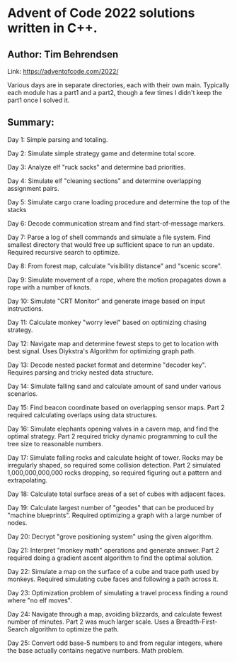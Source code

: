 # Advent of Code 2022 solutions written in C++.
## Author: Tim Behrendsen

Link: https://adventofcode.com/2022/

Various days are in separate directories, each with their own main. Typically each module has a part1 and a part2,
though a few times I didn't keep the part1 once I solved it.

## Summary:

Day 1: Simple parsing and totaling.

Day 2: Simulate simple strategy game and determine total score.

Day 3: Analyze elf "ruck sacks" and determine bad priorities.

Day 4: Simulate elf "cleaning sections" and determine overlapping
    assignment pairs.

Day 5: Simulate cargo crane loading procedure and determine the top of the stacks

Day 6: Decode communication stream and find start-of-message markers.

Day 7: Parse a log of shell commands and simulate a file system. Find smallest
    directory that would free up sufficient space to run an update. Required
    recursive search to optimize.

Day 8: From forest map, calculate "visibility distance" and "scenic score".

Day 9: Simulate movement of a rope, where the motion propagates down a rope
    with a number of knots.

Day 10: Simulate "CRT Monitor" and generate image based on input instructions.

Day 11: Calculate monkey "worry level" based on optimizing chasing strategy.

Day 12: Navigate map and determine fewest steps to get to location with best signal.
    Uses Diykstra's Algorithm for optimizing graph path.

Day 13: Decode nested packet format and determine "decoder key". Requires parsing and
    tricky nested data structure.

Day 14: Simulate falling sand and calculate amount of sand under various scenarios.

Day 15: Find beacon coordinate based on overlapping sensor maps. Part 2 required calculating
    overlaps using data structures.

Day 16: Simulate elephants opening valves in a cavern map, and find the optimal strategy.
    Part 2 required tricky dynamic programming to cull the tree size to reasonable numbers.

Day 17: Simulate falling rocks and calculate height of tower. Rocks may be irregularly
    shaped, so required some collision detection. Part 2 simulated 1,000,000,000,000
    rocks dropping, so required figuring out a pattern and extrapolating.

Day 18: Calculate total surface areas of a set of cubes with adjacent faces.

Day 19: Calculate largest number of "geodes" that can be produced by "machine
    blueprints". Required optimizing a graph with a large number of nodes.

Day 20: Decrypt "grove positioning system" using the given algorithm.

Day 21: Interpret "monkey math" operations and generate answer. Part 2 required doing
    a gradient ascent algorithm to find the optimal solution.

Day 22: Simulate a map on the surface of a cube and trace path used by monkeys.
    Required simulating cube faces and following a path across it.

Day 23: Optimization problem of simulating a travel process finding a round where
    "no elf moves".

Day 24: Navigate through a map, avoiding blizzards, and calculate fewest number of
    minutes. Part 2 was much larger scale. Uses a Breadth-First-Search algorithm
    to optimize the path.

Day 25: Convert odd base-5 numbers to and from regular integers, where the base actually
    contains negative numbers. Math problem.

